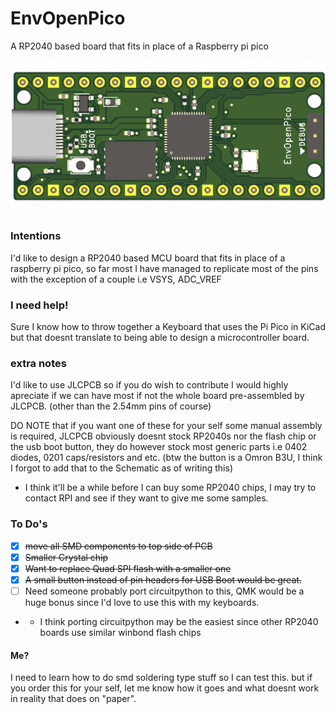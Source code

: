 # EnvOpenPico
 A RP2040 based board that fits in place of a Raspberry pi pico

![OpenPico](EnvOpenPico.jpg)

### Intentions
I'd like to design a RP2040 based MCU board that fits in place of a raspberry pi pico, so far most I have managed to replicate most of the pins with the exception of a couple i.e VSYS, ADC_VREF

### I need help!
Sure I know how to throw together a Keyboard that uses the Pi Pico in KiCad but that doesnt translate to being able to design a microcontroller board.

### extra notes
I'd like to use JLCPCB so if you do wish to contribute I would highly apreciate if we can have most if not the whole board pre-assembled by JLCPCB. (other than the 2.54mm pins of course)

DO NOTE that if you want one of these for your self some manual assembly is required, JLCPCB obviously doesnt stock RP2040s nor the flash chip or the usb boot button, they do however stock most generic parts i.e 0402 diodes, 0201 caps/resistors and etc.
(btw the button is a Omron B3U, I think I forgot to add that to the Schematic as of writing this)

- I think it'll be a while before I can buy some RP2040 chips, I may try to contact RPI and see if they want to give me some samples.


### To Do's 
- [x] ~~move all SMD components to top side of PCB~~
- [x] ~~Smaller Crystal chip~~
- [x] ~~Want to replace Quad SPI flash with a smaller one~~
- [x] ~~A small button instead of pin headers for USB Boot would be great.~~
- [ ] Need someone probably port circuitpython to this, QMK would be a huge bonus since I'd love to use this with my keyboards.
- - I think porting circuitpython may be the easiest since other RP2040 boards use similar winbond flash chips

#### Me?
I need to learn how to do smd soldering type stuff so I can test this.
but if you order this for your self, let me know how it goes and what doesnt work in reality that does on "paper".